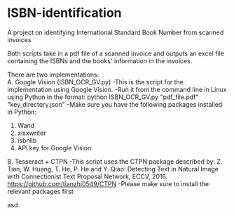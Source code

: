 # ISBN-identification
A project on identifying International Standard Book Number from scanned invoices

Both scripts take in a pdf file of a scanned invoice and outputs an excel file containing the ISBNs and the books' information in the invoices.

There are two implementations:\
A. Google Vision (ISBN_OCR_GV.py)
-This is the script for the implementation using Google Vision. 
-Run it from the command line in Linux using Python in the format:
python ISBN_OCR_GV.py "pdf_file.pdf" "key_directory.json"
-Make sure you have the following packages installed in Python:
1. Wand
2. xlsxwriter
3. isbnlib
4. API key for Google Vision


B. Tesseract + CTPN
-This script uses the CTPN package described by:
Z. Tian, W. Huang, T. He, P. He and Y. Qiao: Detecting Text in Natural Image with
Connectionist Text Proposal Network, ECCV, 2016.
https://github.com/tianzhi0549/CTPN
-Please make sure to install the relevant packages first


asd
